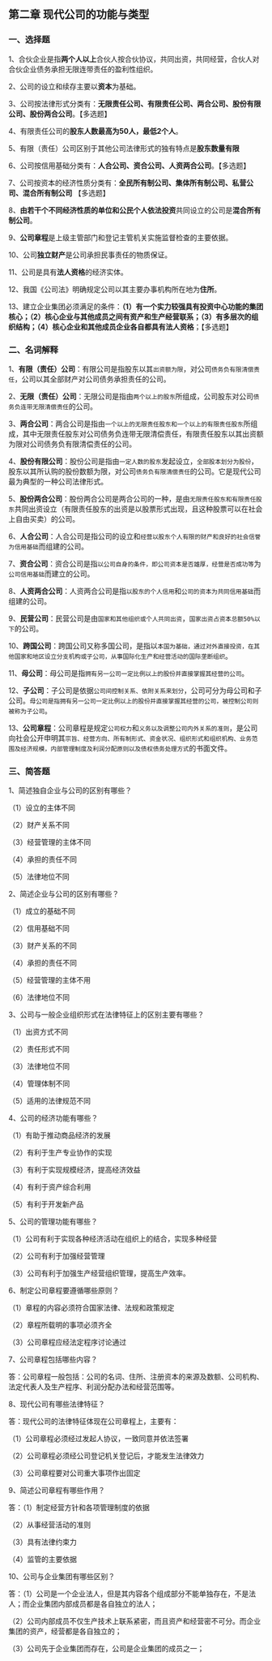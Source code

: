 ## 第二章 现代公司的功能与类型

### 一、选择题

1、合伙企业是指**两个人以上**合伙人按合伙协议，共同出资，共同经营，合伙人对合伙企业债务承担无限连带责任的盈利性组织。

2、公司的设立和续存主要以**资本**为基础。

3、公司按法律形式分类有：**无限责任公司、有限责任公司、两合公司、股份有限公司、股份两合公司**。【多选题】

4、有限责任公司的**股东人数最高为50人，最低2个人**。

5、有限（责任）公司区别于其他公司法律形式的独有特点是**股东数量有限**

6、公司按信用基础分类有：**人合公司、资合公司、人资两合公司**。【多选题】

7、公司按资本的经济性质分类有：**全民所有制公司、集体所有制公司、私营公司、混合所有制公司** 【多选题】

8、**由若干个不同经济性质的单位和公民个人依法投资**共同设立的公司是**混合所有制公司**。

9、**公司章程**是上级主管部门和登记主管机关实施监督检查的主要依据。

10、公司**独立财产**是公司承担民事责任的物质保证。

11、公司是具有**法人资格**的经济实体。

12、我国《公司法》明确规定公司以其主要办事机构所在地为**住所**。

13、建立企业集团必须满足的条件：**（1）有一个实力较强具有投资中心功能的集团核心；（2）核心企业与其他成员之间有资产和生产经营联系；（3）有多层次的组织结构；（4）核心企业和其他成员企业各自都具有法人资格**；【多选题】

### 二、名词解释

1、**有限（责任）公司**：有限公司是指股东以其`出资额为限`，对公司`债务负有限清偿责任`，公司以其全部财产对公司债务承担责任的公司。

2、**无限（责任）公司**：无限公司是指由`两个以上的股东`所组成，公司股东对公司`债务负连带无限清偿责任`的公司。

3、**两合公司**：两合公司是指由`一个以上的无限责任股东和一个以上的有限责任股东`所组成，其中无限责任股东对公司债务负连带无限清偿责任，有限责任股东以其出资额为限对公司债务负有限清偿责任的公司。

4、**股份有限公司**：股份公司是指由`一定人数的股东`发起设立，`全部股本划分为股份`，股东以其所认购的股份数额为限，对公司`债务负有限清偿责任`的公司。它是现代公司最为典型的一种公司法律形式。

5、**股份两合公司**：股份两合公司是两合公司的一种，是由`无限责任股东和有限责任股东`共同出资设立（有限责任股东的出资是以股票形式出现，且这种股票可以在社会上自由买卖）的公司。

6、**人合公司**：人合公司是指公司的设立和`经营以股东个人有限的财产和良好的社会信誉为信用基础`而组建的公司。

7、**资合公司**：资合公司是指`以公司自身的条件，即公司资本是否雄厚，经营是否成功等`为`公司信用基础`而建立的公司。

8、**人资两合公司**：人资两合公司是指`以股东的个人信用`和`公司的资本为共同信用基础`而组建的公司。

9、**民营公司**：民营公司是由`国家和其他组织或个人共同出资`，`国家出资占资本总额50%以下`的公司。

10、**跨国公司**：跨国公司又称多国公司，是指以`本国为基础，通过对外直接投资，在其他国家和地区设立分支机构或子公司，从事国际化生产和经营活动的国际垄断组织`。

11、**母公司**：母公司是指`拥有另一公司一定比例以上的股份并直接掌握其经营的公司`。

12、**子公司**：子公司是依据`公司间控制关系、依附关系来划分`，公司可分为母公司和子公司。`母公司是指拥有另一公司一定比例以上的股份并直接掌握其经营的公司，被控制公司则被称为子公司`。

13、**公司章程**：公司章程是规定`公司权力`和`义务以及调整公司内外关系的准则`，是公司向社会公开申明其`宗旨、经营方向、所有制形式、资金状况、组织形式和组织机构、业务范围及经济规模，内部管理制度及利润分配原则以及债权债务处理方式`的书面文件。

### 三、简答题

1、简述独自企业与公司的区别有哪些？

（1）设立的主体不同

（2）财产关系不同

（3）经营管理的主体不同

（4）承担的责任不同

（5）法律地位不同

2、简述企业与公司的区别有哪些？

（1）成立的基础不同

（2）信用基础不同

（3）财产关系的不同

（4）承担的责任不同

（5）经营管理的主体不用

（6）法律地位不同

3、公司与一般企业组织形式在法律特征上的区别主要有哪些？

（1）出资方式不同

（2）责任形式不同

（3）法律地位不同

（4）管理体制不同

（5）适用的法律规范不同

4、公司的经济功能有哪些？

（1）有助于推动商品经济的发展

（2）有利于生产专业协作的实现

（3）有利于实现规模经济，提高经济效益

（4）有利于资产综合利用

（5）有利于开发新产品

5、公司的管理功能有哪些？

（1）公司有利于实现各种经济活动在组织上的结合，实现多种经营

（2）公司有利于加强经营管理

（3）公司有利于加强生产经营组织管理，提高生产效率。

6、制定公司章程要遵循哪些原则？

（1）章程的内容必须符合国家法律、法规和政策规定

（2）章程所载明的事项必须齐全

（3）公司章程应经法定程序讨论通过

7、公司章程包括哪些内容？

答：公司章程一般包括：公司的名词、住所、注册资本的来源及数额、公司机构、法定代表人及生产程序、利润分配办法和经营范围等。

8、现代公司有哪些法律特征？

答：现代公司的法律特征体现在公司章程上，主要有：

（1）公司章程必须经过发起人协议，一致同意并依法签署

（2）公司章程必须经公司登记机关登记后，才能发生法律效力

（3）公司章程要对公司重大事项作出固定

9、简述公司章程有哪些作用？

答：（1）制定经营方针和各项管理制度的依据

（2）从事经营活动的准则

（3）具有法律约束力

（4）监管的主要依据

10、公司与企业集团有哪些区别？

答：（1）公司是一个企业法人，但是其内容各个组成部分不能单独存在，不是法人；而企业集团内部成员都是各自独立的法人；

（2）公司内部成员不仅生产技术上联系紧密，而且资产和经营密不可分。而企业集团的资产，经营都是各自独立的；

（3）公司先于企业集团而存在，公司是企业集团的成员之一；